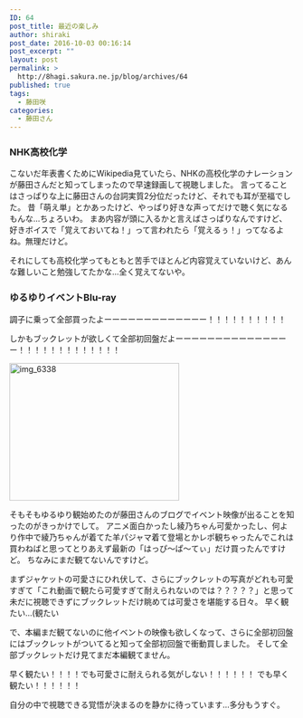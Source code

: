 ```yaml
---
ID: 64
post_title: 最近の楽しみ
author: shiraki
post_date: 2016-10-03 00:16:14
post_excerpt: ""
layout: post
permalink: >
  http://8hagi.sakura.ne.jp/blog/archives/64
published: true
tags:
  - 藤田咲
categories:
  - 藤田さん
---
```

### NHK高校化学

こないだ年表書くためにWikipedia見ていたら、NHKの高校化学のナレーションが藤田さんだと知ってしまったので早速録画して視聴しました。
言ってることはさっぱりな上に藤田さんの台詞実質2分位だったけど、それでも耳が至福でした。
昔「萌え単」とかあったけど、やっぱり好きな声ってだけで聴く気になるもんな…ちょろいわ。
まあ内容が頭に入るかと言えばさっぱりなんですけど、好きボイスで「覚えておいてね！」って言われたら「覚えるぅ！」ってなるよね。無理だけど。

それにしても高校化学ってもともと苦手でほとんど内容覚えていないけど、あんな難しいこと勉強してたかな…全く覚えてないや。

### ゆるゆりイベントBlu-ray

調子に乗って全部買ったよーーーーーーーーーーーーー！！！！！！！！！！

しかもブックレットが欲しくて全部初回盤だよーーーーーーーーーーーーーーー！！！！！！！！！！！！！

<a href="http://8hagi.sakura.ne.jp/blog/wp-content/uploads/2016/10/IMG_6338-e1475298054679.jpg"><img class="alignnone size-medium wp-image-70" src="http://8hagi.sakura.ne.jp/blog/wp-content/uploads/2016/10/IMG_6338-300x243.jpg" alt="img_6338" width="300" height="243" /></a>

そもそもゆるゆり観始めたのが藤田さんのブログでイベント映像が出ることを知ったのがきっかけでして。
アニメ面白かったし綾乃ちゃん可愛かったし、何より作中で綾乃ちゃんが着てた羊パジャマ着て登場とかレポ観ちゃったんでこれは買わねばと思ってとりあえず最新の「はっぴ～ぱ～てぃ」だけ買ったんですけど。
ちなみにまだ観てないんですけど。

まずジャケットの可愛さにひれ伏して、さらにブックレットの写真がどれも可愛すぎて「これ動画で観たら可愛すぎて耐えられないのでは？？？？？」と思って未だに視聴できずにブックレットだけ眺めては可愛さを堪能する日々。
早く観たい…(観たい

で、本編まだ観てないのに他イベントの映像も欲しくなって、さらに全部初回盤にはブックレットがついてると知って全部初回盤で衝動買しました。
そして全部ブックレットだけ見てまだ本編観てません。

早く観たい！！！！でも可愛さに耐えられる気がしない！！！！！！
でも早く観たい！！！！！！

自分の中で視聴できる覚悟が決まるのを静かに待っています…多分もうすぐ。